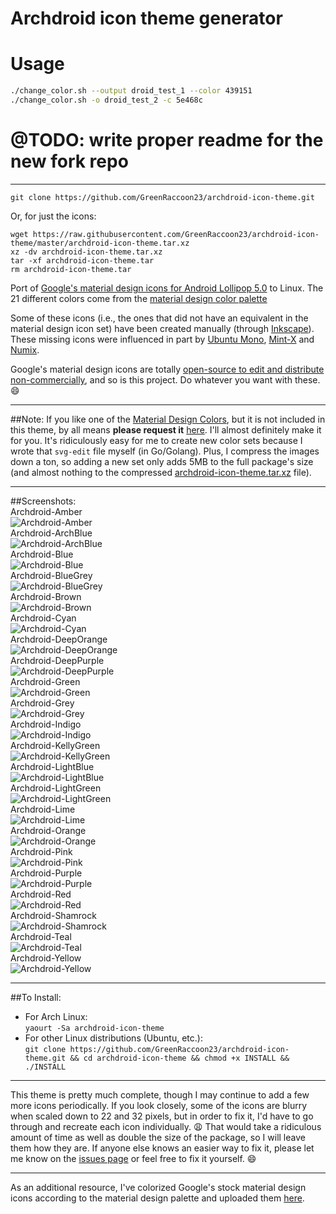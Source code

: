 Archdroid icon theme generator
=

Usage
===

```sh
./change_color.sh --output droid_test_1 --color 439151
./change_color.sh -o droid_test_2 -c 5e468c
```


@TODO: write proper readme for the new fork repo
=

--------------------------------------------------------------------------------


    git clone https://github.com/GreenRaccoon23/archdroid-icon-theme.git
Or, for just the icons:  

    wget https://raw.githubusercontent.com/GreenRaccoon23/archdroid-icon-theme/master/archdroid-icon-theme.tar.xz
    xz -dv archdroid-icon-theme.tar.xz
    tar -xf archdroid-icon-theme.tar
    rm archdroid-icon-theme.tar

Port of [Google's material design icons for Android Lollipop 5.0](https://github.com/google/material-design-icons "Material Design Icons") to Linux. The 21 different colors come from the [material design color palette](http://www.google.com/design/spec/style/color.html#color-color-palette "Material Design Color Palette")  

Some of these icons (i.e., the ones that did not have an equivalent in the material design icon set) have been created manually (through [Inkscape](https://www.archlinux.org/packages/extra/x86_64/inkscape/ "Inkscape for Arch Linux")). These missing icons were influenced in part by [Ubuntu Mono](http://packages.ubuntu.com/vivid/ubuntu-mono "Ubuntu Mono Icon Package"), [Mint-X](https://github.com/linuxmint/mint-x-icons "Linux Mint Icons") and [Numix](https://github.com/numixproject/numix-icon-theme "Numix Icons").  

Google's material design icons are totally [open-source to edit and distribute non-commercially](https://github.com/google/material-design-icons/blob/master/LICENSE "Material Design Icons - License"), and so is this project. Do whatever you want with these. :smile:  
***
##Note:
If you like one of the [Material Design Colors](http://www.google.com/design/spec/style/color.html#color-color-palette "Material Design Color Palette"), but it is not included in this theme, by all means **please request it** [here](https://github.com/GreenRaccoon23/archdroid-icon-theme/issues "Archdroid Icon Theme Issues"). I'll almost definitely make it for you. It's ridiculously easy for me to create new color sets because I wrote that `svg-edit` file myself (in Go/Golang). Plus, I compress the images down a ton, so adding a new set only adds 5MB to the full package's size (and almost nothing to the compressed [archdroid-icon-theme.tar.xz](https://github.com/GreenRaccoon23/archdroid-icon-theme/blob/master/archdroid-icon-theme.tar.xz) file).  
***
##Screenshots:  
Archdroid-Amber  
![Archdroid-Amber](https://github.com/GreenRaccoon23/archdroid-icon-theme/blob/master/screenshots/screenshot_Amber.png)  
Archdroid-ArchBlue  
![Archdroid-ArchBlue](https://github.com/GreenRaccoon23/archdroid-icon-theme/blob/master/screenshots/screenshot_ArchBlue.png)  
Archdroid-Blue  
![Archdroid-Blue](https://github.com/GreenRaccoon23/archdroid-icon-theme/blob/master/screenshots/screenshot_Blue.png)  
Archdroid-BlueGrey  
![Archdroid-BlueGrey](https://github.com/GreenRaccoon23/archdroid-icon-theme/blob/master/screenshots/screenshot_BlueGrey.png)  
Archdroid-Brown  
![Archdroid-Brown](https://github.com/GreenRaccoon23/archdroid-icon-theme/blob/master/screenshots/screenshot_Brown.png)  
Archdroid-Cyan  
![Archdroid-Cyan](https://github.com/GreenRaccoon23/archdroid-icon-theme/blob/master/screenshots/screenshot_Cyan.png)  
Archdroid-DeepOrange  
![Archdroid-DeepOrange](https://github.com/GreenRaccoon23/archdroid-icon-theme/blob/master/screenshots/screenshot_DeepOrange.png)  
Archdroid-DeepPurple  
![Archdroid-DeepPurple](https://github.com/GreenRaccoon23/archdroid-icon-theme/blob/master/screenshots/screenshot_DeepPurple.png)  
Archdroid-Green  
![Archdroid-Green](https://github.com/GreenRaccoon23/archdroid-icon-theme/blob/master/screenshots/screenshot_Green.png)  
Archdroid-Grey  
![Archdroid-Grey](https://github.com/GreenRaccoon23/archdroid-icon-theme/blob/master/screenshots/screenshot_Grey.png)  
Archdroid-Indigo  
![Archdroid-Indigo](https://github.com/GreenRaccoon23/archdroid-icon-theme/blob/master/screenshots/screenshot_Indigo.png)  
Archdroid-KellyGreen  
![Archdroid-KellyGreen](https://github.com/GreenRaccoon23/archdroid-icon-theme/blob/master/screenshots/screenshot_KellyGreen.png)  
Archdroid-LightBlue  
![Archdroid-LightBlue](https://github.com/GreenRaccoon23/archdroid-icon-theme/blob/master/screenshots/screenshot_LightBlue.png)  
Archdroid-LightGreen  
![Archdroid-LightGreen](https://github.com/GreenRaccoon23/archdroid-icon-theme/blob/master/screenshots/screenshot_LightGreen.png)  
Archdroid-Lime  
![Archdroid-Lime](https://github.com/GreenRaccoon23/archdroid-icon-theme/blob/master/screenshots/screenshot_Lime.png)  
Archdroid-Orange  
![Archdroid-Orange](https://github.com/GreenRaccoon23/archdroid-icon-theme/blob/master/screenshots/screenshot_Orange.png)  
Archdroid-Pink  
![Archdroid-Pink](https://github.com/GreenRaccoon23/archdroid-icon-theme/blob/master/screenshots/screenshot_Pink.png)  
Archdroid-Purple  
![Archdroid-Purple](https://github.com/GreenRaccoon23/archdroid-icon-theme/blob/master/screenshots/screenshot_Purple.png)  
Archdroid-Red  
![Archdroid-Red](https://github.com/GreenRaccoon23/archdroid-icon-theme/blob/master/screenshots/screenshot_Red.png)  
Archdroid-Shamrock  
![Archdroid-Shamrock](https://github.com/GreenRaccoon23/archdroid-icon-theme/blob/master/screenshots/screenshot_Shamrock.png)  
Archdroid-Teal  
![Archdroid-Teal](https://github.com/GreenRaccoon23/archdroid-icon-theme/blob/master/screenshots/screenshot_Teal.png)  
Archdroid-Yellow  
![Archdroid-Yellow](https://github.com/GreenRaccoon23/archdroid-icon-theme/blob/master/screenshots/screenshot_Yellow.png)  
***
##To Install:  
- For Arch Linux:  
```yaourt -Sa archdroid-icon-theme```
- For other Linux distributions (Ubuntu, etc.):  
```git clone https://github.com/GreenRaccoon23/archdroid-icon-theme.git && cd archdroid-icon-theme && chmod +x INSTALL && ./INSTALL```  

***
This theme is pretty much complete, though I may continue to add a few more icons periodically. If you look closely, some of the icons are blurry when scaled down to 22 and 32 pixels, but in order to fix it, I'd have to go through and recreate each icon individually. :weary: That would take a ridiculous amount of time as well as double the size of the package, so I will leave them how they are. If anyone else knows an easier way to fix it, please let me know on the [issues page](https://github.com/GreenRaccoon23/archdroid-icon-theme/issues "Archdroid Icon Theme Issues") or feel free to fix it yourself. :smile:  
***
As an additional resource, I've colorized Google's stock material design icons according to the material design palette and uploaded them [here](https://github.com/GreenRaccoon23/material-design-icons-colors "Material Design Icons - Colors").  
